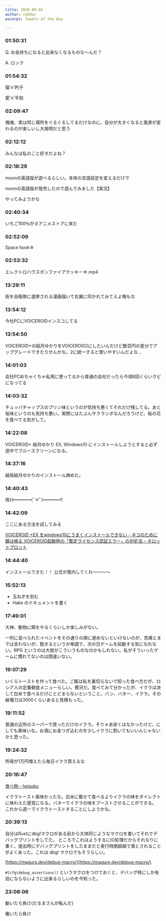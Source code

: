 ```yaml
---
title: 2020-09-02
author: cdddar
excerpt: Tweets of the Day

---
```


### 01:50:31

Q. お金持ちになると出来なくなるものな〜んだ？

A. ロック

### 01:54:32

猫'n'杓子

愛'n'平和

### 02:09:47

塊魂、実は同じ場所をぐるぐるしてるだけなのに、自分が大きくなると風景が変わるのが楽しいし大発明だと思う

### 02:12:12

みんなは私のこと好きだよね？

### 02:18:29

moonの英語版が遊べるらしい。本体の言語設定を変えるだけで

moonの英語版が発売したので遊んでみました【実況】 
<script type="application/javascript" src="https://embed.nicovideo.jp/watch/sm37433097/script?w=640&h=360"></script>

やってみようかな

### 02:40:34

いちご100％がｄアニメストアに来た

### 02:52:09

Space hook☆
<script type="application/javascript" src="https://embed.nicovideo.jp/watch/sm35847688/script?w=640&h=360"></script>

### 02:53:32

エレクトロハウスボンファイアクッキー☆.mp4
<script type="application/javascript" src="https://embed.nicovideo.jp/watch/sm21986955/script?w=640&h=360"></script>

### 13:29:11

街を自衛隊に選挙される漫画描いて右翼に叩かれてみてえよ俺もな

### 13:54:12

今社PCにVOICEROIDインスコしてる

### 13:54:50

VOICEROID+の結月ゆかりをVOICEROID2にしたいんだけど数百円の差分でアップグレードできたりせんかな。2に統一すると使いやすいんだよな…

### 14:01:03

会社PCめちゃくちゃ私用に使ってるから普通の会社だったら今頃8回くらいクビになってる

### 14:03:32

チュッパチャップスのプリン味というのが気持ち悪くてそれだけ残してる。あと桜味というのも気持ち悪い。実際にはたぶんサクランボなんだろうけど、桜の花を食べてる気がして。

### 14:22:08

VOICEROID+ 結月ゆかり EX, Windows10 にインストールしようとすると必ず途中でブルースクリーンになる。

### 14:37:16

結局結月ゆかりのインストール諦めた。

### 14:40:43

雨ｷﾀ━━━━(ﾟ∀ﾟ)━━━━!!

### 14:42:09

ここにある方法を試してみる

[VOICEROID +EX をwindows10にうまくインストールできない - ネコのために鐘は鳴る ](https://ikorin2.hatenablog.jp/entry/2018/04/15/033938)
[VOICEROID起動時の「暫定ライセンス認証エラー」の対処法 – タロットプロット ](http://tarot-plot.com/wp/2017-06-09-222237/)

### 14:44:40

インストールできた！！
公式が案内してくれ～～～～

### 15:52:13

- 玉ねぎを刻む
- Hake のドキュメントを書く

### 17:49:01

大神、動物に餌をやるくらいしか楽しみがない。

一列に並べられたイベントをその通りの順に進めないといけないのが、苦痛とまでは言わないが、飽きるというか単調で、次の日ゲームを起動する気になれない。RPG というのは大抵がこういうものなのかもしれない。私がそういったゲームに慣れてないのは間違いない。

### 19:07:29

いくらトーストを作って食べた。ご飯は私を裏切らないで知った食べ方だが、ロシア人の定番朝食メニューらしい。贅沢だ。食べてみて分かったが、イクラは決して白米で食べるだけにとどまらないということ。パン、バター、イクラ。その破壊力は3000くらいあると見積もった。

### 19:11:52

普通の近所のスーパーで買っただけのイクラ。そりゃあ安くはなかったけど、にしても美味いな。お酒にお金つぎ込むのを少しイクラに割いてもいいんじゃないかと思った。

### 19:24:32

所得が1万円増えたら毎日イクラ買えるな

### 20:16:47

[食べ物 - heisoku ](https://heisoku.jimdofree.com/%E9%A3%9F%E3%81%B9%E7%89%A9/)

イクラトースト美味かったな。白米に載せて食べるよりイクラの味をダイレクトに味わえた感覚になる。バターでイクラの味をブーストさせることができる。
これから週一でイクラトーストすることにしようかな。

### 20:39:13

自分はRustにdbg!マクロがある前から大体同じようなマクロを書いてそれでデバッグプリントをしてた。
ところでこれはようするにIO処理だからそれなりに重く、提出時にデバッグプリントをしたままだと実行時間超越で落とされることがよくあった。これは dbg! マクロでもそうらしい。

[https://maguro.dev/debug-macro/](https://maguro.dev/debug-macro/)

`#[cfg(debug_assertions)]` というマクロをつけておくと、デバッグ時にしか有効にならないように出来るらしいのを今知った。

### 23:08:06

動いたら負け(だるまさんが転んだ)

働いたら負け
